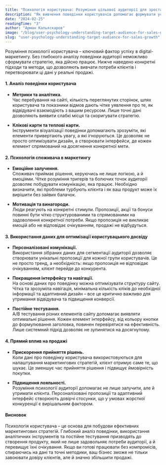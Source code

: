 ```yaml
---
title: "Психологія користувача: Розуміння цільової аудиторії для зростання продажів"
description: "Як вивчення поведінки користувачів допомагає формувати успішні маркетингові стратегії та покращувати користувацький досвід."
date: "2024-02-25"
readingTime: "3"
author: "Арман Кальяскаров"
image: "/blog/user-psychology-understanding-target-audience-for-sales-growth.jpg"
slug: "user-psychology-understanding-target-audience-for-sales-growth"
---
```


Розуміння психології користувача – ключовий фактор успіху в digital-маркетингу. Без глибокого аналізу поведінки аудиторії неможливо сформувати стратегію, яка дійсно працює. Нижче наведено конкретні підходи та методи, що дозволяють вивчати потреби клієнтів і перетворювати ці дані у реальні продажі.

#### 1. Аналіз поведінки користувача

- **Метрики та аналітика.**  
  Час перебування на сайті, кількість переглянутих сторінок, шлях користувача та показники відмов дають чітке уявлення про те, як відвідувачі взаємодіють з вашим ресурсом. Лише точні дані дозволяють виявити слабкі місця та скоригувати стратегію.

- **Клікові карти та теплові карти.**  
  Інструменти візуалізації поведінки допомагають зрозуміти, які елементи привертають увагу, а які ігноруються. Це дозволяє не просто оптимізувати дизайн, а створювати інтерфейси, де кожен елемент спрямований на досягнення конкретної мети.

#### 2. Психологія споживача в маркетингу

- **Емоційне залучення.**  
  Споживач приймає рішення, керуючись не лише логікою, а й емоціями. Чітке розуміння тригерів та болючих точок аудиторії дозволяє побудувати комунікацію, яка працює. Необхідно визначити, які проблеми турбують клієнта і як ваш продукт може їх вирішити без зайвих балачок.

- **Мотивація та винагороди.**  
  Люди реагують на конкретні стимули. Пропозиції, акції та бонуси повинні бути чітко структурованими та спрямованими на задоволення конкретної потреби. Якщо пропозиція не викликає емоцій або не відповідає очікуванням, продажі не відбудуться.

#### 3. Використання даних для оптимізації користувацького досвіду

- **Персоналізовані комунікації.**  
  Використання зібраних даних для сегментації аудиторії дозволяє створювати унікальні пропозиції для кожної групи користувачів. Це не просто тренд, а необхідність: якщо пропозиція не відповідає очікуванням, клієнт перейде до конкурента.

- **Покращення інтерфейсу та навігації.**  
  На основі даних про поведінку можна оптимізувати структуру сайту. Чітка та зрозуміла навігація, мінімальна кількість кліків до необхідної інформації та адаптивний дизайн – все це критично важливо для утримання відвідувача та підвищення конверсії.

- **Постійне тестування.**  
  A/B тестування різних елементів сайту допомагає виявляти оптимальні рішення. Кожен елемент інтерфейсу, від кольору кнопки до формулювання заголовка, повинен перевірятися на ефективність. Лише системний підхід дозволяє не зупинятися на досягнутому.

#### 4. Прямий вплив на продажі

- **Прискорення прийняття рішень.**  
  Коли дані про поведінку користувача використовуються для налаштування маркетингових стратегій, клієнт отримує саме те, що шукає. Це зменшує час прийняття рішення і підвищує ймовірність покупки.

- **Підвищення лояльності.**  
  Розуміння психології аудиторії допомагає не лише залучити, але й утримати клієнта. Персоналізовані пропозиції та адаптивний інтерфейс створюють довірчі стосунки, що у умовах жорсткої конкуренції є вирішальним фактором.

#### Висновок

Психологія користувача – це основа для побудови ефективних маркетингових стратегій. Глибокий аналіз поведінки, використання аналітичних інструментів та постійне тестування призводять до створення продукту, який не лише задовольняє потреби аудиторії, а й перевищує їхні очікування. Якщо ви готові працювати без компромісів, спираючись на дані та точні методики, ваш бізнес зможе не тільки завоювати довіру клієнтів, але й значно збільшити продажі.
